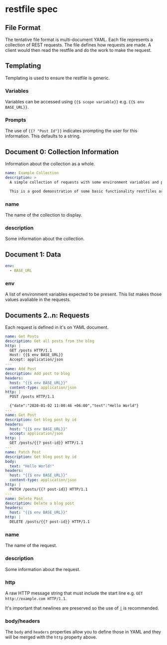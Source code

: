 # restfile spec

## File Format

The tentative file format is multi-document YAML. Each file represents a collection of REST requests. The file defines how requests are made. A client would then read the restfile and do the work to make the request.

## Templating

Templating is used to ensure the restfile is generic.

### Variables

Variables can be accessed using `{{$ scope variable}}` e.g. `{{$ env BASE_URL}}`.

### Prompts

The use of `{{? "Post Id"}}` indicates prompting the user for this information. This defaults to a string.

## Document 0: Collection Information

Information about the collection as a whole.

```yaml
name: Example Collection
description: >
  A simple collection of requests with some environment variables and prompts.

  This is a good demonstration of some basic functionality restfiles are aiming for.
```

### name

The name of the collection to display.

### description

Some information about the collection.

## Document 1: Data

```yaml
env:
  - BASE_URL
```

### env

A list of environment variables expected to be present. This list makes those values avaliable in the requests.

## Documents 2..n: Requests

Each request is defined in it's on YAML document.

```yaml
name: Get Posts
description: Get all posts from the blog
http: |
  GET /posts HTTP/1.1
  Host: {{$ env BASE_URL}}
  Accept: application/json
---
name: Add Post
description: Add post to blog
headers:
  host: "{{$ env BASE_URL}}"
  content-type: application/json
http: |
  POST /posts HTTP/1.1

  {"date":"2020-01-02 11:00:46 +06:00","text":"Hello World"}
---
name: Get Post
description: Get blog post by id
headers:
  host: "{{$ env BASE_URL}}"
  accept: application/json
http: |
  GET /posts/{{? post-id}} HTTP/1.1
---
name: Patch Post
description: Get blog post by id
body:
  text: "Hello World!"
headers:
  host: "{{$ env BASE_URL}}"
  content-type: application/json
http: |
  PATCH /posts/{{? post-id}} HTTP/1.1
---
name: Delete Post
description: Delete a blog post
headers:
  host: "{{$ env BASE_URL}}"
http: |
  DELETE /posts/{{? post-id}} HTTP/1.1
```

### name

The name of the request.

### description

Some information about the request.

### http

A raw HTTP message string that must include the start line e.g. `GET http://example.com HTTP/1.1`.

It's important that newlines are preserved so the use of [`|`](https://yaml.org/spec/1.2.2/#23-scalars) is recommended.

### body/headers

The `body` and `headers` properties allow you to define those in YAML and they will be merged with the `http` property above.
